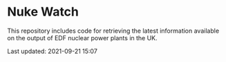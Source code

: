 # Nuke Watch

This repository includes code for retrieving the latest information available on the output of EDF nuclear power plants in the UK.

Last updated: 2021-09-21 15:07